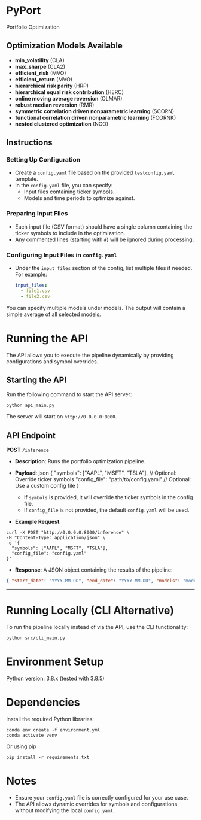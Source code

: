 # PyPort
Portfolio Optimization

## Optimization Models Available
- **min_volatility** (CLA)
- **max_sharpe** (CLA2)
- **efficient_risk** (MVO)
- **efficient_return** (MVO)
- **hierarchical risk parity** (HRP)
- **hierarchical equal risk contribution** (HERC)
- **online moving average reversion** (OLMAR)
- **robust median reversion** (RMR)
- **symmetric correlation driven nonparametric learning** (SCORN)
- **functional correlation driven nonparametric learning** (FCORNK)
- **nested clustered optimization** (NCO)

## Instructions

### Setting Up Configuration
- Create a `config.yaml` file based on the provided `testconfig.yaml` template.
- In the `config.yaml` file, you can specify:
  - Input files containing ticker symbols.
  - Models and time periods to optimize against.

### Preparing Input Files
- Each input file (CSV format) should have a single column containing the ticker symbols to include in the optimization.
- Any commented lines (starting with `#`) will be ignored during processing.

### Configuring Input Files in `config.yaml`
- Under the `input_files` section of the config, list multiple files if needed. For example:
  ```yaml
  input_files:
    - file1.csv
    - file2.csv

You can specify multiple models under models. The output will contain a simple average of all selected models.

# Running the API

The API allows you to execute the pipeline dynamically by providing configurations and symbol overrides.

## Starting the API

Run the following command to start the API server:

```
python api_main.py
```

The server will start on `http://0.0.0.0:8000`.

## API Endpoint

**POST** `/inference`

- **Description**: Runs the portfolio optimization pipeline.
- **Payload**: json { "symbols": ["AAPL", "MSFT", "TSLA"], // Optional: Override ticker symbols "config_file": "path/to/config.yaml" // Optional: Use a custom config file }

  - If `symbols` is provided, it will override the ticker symbols in the config file.
  - If `config_file` is not provided, the default `config.yaml` will be used.

- **Example Request**:

```
curl -X POST "http://0.0.0.0:8000/inference" \
-H "Content-Type: application/json" \
-d '{
  "symbols": ["AAPL", "MSFT", "TSLA"],
  "config_file": "config.yaml"
}'
```

- **Response**: A JSON object containing the results of the pipeline:

```json
{ "start_date": "YYYY-MM-DD", "end_date": "YYYY-MM-DD", "models": "model_name_1, model_name_2", "symbols": ["symbol1", "symbol2"], "normalized_avg": { "symbol1": 0.25, "symbol2": 0.75 } }
```

---

# Running Locally (CLI Alternative)

To run the pipeline locally instead of via the API, use the CLI functionality:

```
python src/cli_main.py
```

# Environment Setup

Python version: 3.8.x (tested with 3.8.5)

# Dependencies

Install the required Python libraries:

```
conda env create -f environment.yml
conda activate venv
```

Or using pip 

```
pip install -r requirements.txt
```

# Notes

- Ensure your `config.yaml` file is correctly configured for your use case.
- The API allows dynamic overrides for symbols and configurations without modifying the local `config.yaml`.

